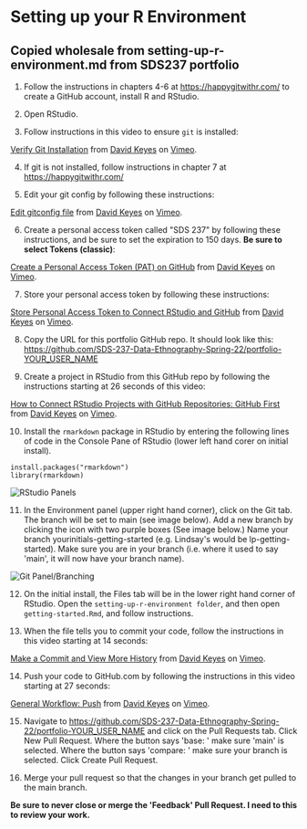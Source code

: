 # Setting up your R Environment

## Copied wholesale from setting-up-r-environment.md from SDS237 portfolio

1. Follow the instructions in chapters 4-6 at https://happygitwithr.com/ to create a GitHub account, install R and RStudio. 

2. Open RStudio.

3. Follow instructions in this video to ensure `git` is installed: 

<p><a href="https://vimeo.com/511798611">Verify Git Installation</a> from <a href="https://vimeo.com/user95475944">David Keyes</a> on <a href="https://vimeo.com">Vimeo</a>.</p>

4. If git is not installed, follow instructions in chapter 7 at https://happygitwithr.com/

5. Edit your git config by following these instructions: 

<p><a href="https://vimeo.com/511798861">Edit gitconfig file</a> from <a href="https://vimeo.com/user95475944">David Keyes</a> on <a href="https://vimeo.com">Vimeo</a>.</p>

6. Create a personal access token called "SDS 237" by following these instructions, and be sure to set the expiration to 150 days. **Be sure to select Tokens (classic)**:

<p><a href="https://vimeo.com/511801645">Create a Personal Access Token (PAT) on GitHub</a> from <a href="https://vimeo.com/user95475944">David Keyes</a> on <a href="https://vimeo.com">Vimeo</a>.</p>

7. Store your personal access token by following these instructions: 

<p><a href="https://vimeo.com/511803103">Store Personal Access Token to Connect RStudio and GitHub</a> from <a href="https://vimeo.com/user95475944">David Keyes</a> on <a href="https://vimeo.com">Vimeo</a>.</p>

8. Copy the URL for this portfolio GitHub repo. It should look like this: https://github.com/SDS-237-Data-Ethnography-Spring-22/portfolio-YOUR_USER_NAME

9. Create a project in RStudio from this GitHub repo by following the instructions starting at 26 seconds of this video:

<p><a href="https://vimeo.com/511804881">How to Connect RStudio Projects with GitHub Repositories: GitHub First</a> from <a href="https://vimeo.com/user95475944">David Keyes</a> on <a href="https://vimeo.com">Vimeo</a>.</p>

10. Install the `rmarkdown` package in RStudio by entering the following lines of code in the Console Pane of RStudio (lower left hand corer on initial install).  

```
install.packages("rmarkdown")
library(rmarkdown)
```

![RStudio Panels](images/rstudio_panels.png)

11. In the Environment panel (upper right hand corner), click on the Git tab. The branch will be set to main (see image below). Add a new branch by clicking the icon with two purple boxes (See image below.) Name your branch yourinitials-getting-started (e.g. Lindsay's would be lp-getting-started). Make sure you are in your branch (i.e. where it used to say 'main', it will now have your branch name). 

![Git Panel/Branching](images/git_panel.png)

12. On the initial install, the Files tab will be in the lower right hand corner of RStudio. Open the `setting-up-r-environment folder`, and then open `getting-started.Rmd`, and follow instructions.

13. When the file tells you to commit your code, follow the instructions in this video starting at 14 seconds: 

<p><a href="https://vimeo.com/511800674">Make a Commit and View More History</a> from <a href="https://vimeo.com/user95475944">David Keyes</a> on <a href="https://vimeo.com">Vimeo</a>.</p>

14. Push your code to GitHub.com by following the instructions in this video starting at 27 seconds:

<p><a href="https://vimeo.com/511805399">General Workflow: Push</a> from <a href="https://vimeo.com/user95475944">David Keyes</a> on <a href="https://vimeo.com">Vimeo</a>.</p>

15. Navigate to https://github.com/SDS-237-Data-Ethnography-Spring-22/portfolio-YOUR_USER_NAME and click on the Pull Requests tab. Click New Pull Request. Where the button says 'base: ' make sure 'main' is selected. Where the button says 'compare: ' make sure your branch is selected. Click Create Pull Request.

16. Merge your pull request so that the changes in your branch get pulled to the main branch. 

**Be sure to never close or merge the 'Feedback' Pull Request. I need to this to review your work.**
